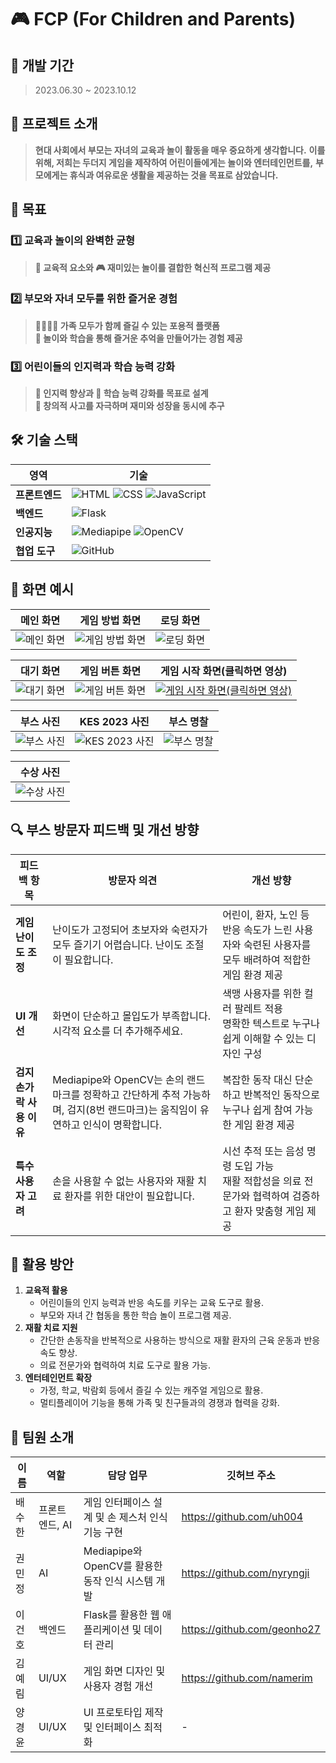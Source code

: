 # 🎮 FCP (For Children and Parents)

## 📅 개발 기간
> 2023.06.30 ~ 2023.10.12
> 
## 📖 프로젝트 소개
> **현대 사회에서 부모는 자녀의 교육과 놀이 활동을 매우 중요하게 생각합니다.**
> **이를 위해, 저희는 두더지 게임을 제작하여 어린이들에게는 놀이와 엔터테인먼트를,**
> **부모에게는 휴식과 여유로운 생활을 제공하는 것을 목표로 삼았습니다.**

## 🎯 목표
### 1️⃣ 교육과 놀이의 완벽한 균형
> **📘 교육적 요소와 🎮 재미있는 놀이를 결합한 혁신적 프로그램 제공** <br>

### 2️⃣ 부모와 자녀 모두를 위한 즐거운 경험
> **👨‍👩‍👧‍👦 가족 모두가 함께 즐길 수 있는 포용적 플랫폼** <br>
> **🎉 놀이와 학습을 통해 즐거운 추억을 만들어가는 경험 제공** <br>

### 3️⃣ 어린이들의 인지력과 학습 능력 강화
> **🧠 인지력 향상과 🎯 학습 능력 강화를 목표로 설계** <br>
> **🎨 창의적 사고를 자극하며 재미와 성장을 동시에 추구** <br>

## 🛠️ 기술 스택

| **영역**         | **기술**       |
|------------------|--------------------------------------------------------------------------------------------------------------------------------------------------|
| **프론트엔드**   | ![HTML](https://img.shields.io/badge/-HTML-E34F26?logo=html5&logoColor=white) ![CSS](https://img.shields.io/badge/-CSS-1572B6?logo=css3&logoColor=white) ![JavaScript](https://img.shields.io/badge/-JavaScript-F7DF1E?logo=javascript&logoColor=black) |
| **백엔드**       | ![Flask](https://img.shields.io/badge/-Flask-000000?logo=flask&logoColor=white)                       |                                                                                        
| **인공지능**     | ![Mediapipe](https://img.shields.io/badge/-Mediapipe-00C853?logo=google&logoColor=white) ![OpenCV](https://img.shields.io/badge/-OpenCV-5C3EE8?logo=opencv&logoColor=white)          |         
| **협업 도구**    | ![GitHub](https://img.shields.io/badge/-GitHub-181717?logo=github&logoColor=white)            | 

## 📸 화면 예시

| **메인 화면**          | **게임 방법 화면**       | **로딩 화면**          |
|------------------------|-------------------------|------------------------|
| ![메인 화면](https://github.com/uh004/2023-expo/assets/105197524/8efd342e-9694-4c06-a96a-8f7064819733) | ![게임 방법 화면](https://github.com/uh004/2023-expo/assets/105197524/807a483f-9fc5-4f9a-9d95-379d0bec07f3) | ![로딩 화면](https://github.com/uh004/2023-expo/assets/105197524/1f61ad32-ce2e-4f1c-b0cb-27c84cfb6b4e) |

| **대기 화면**          | **게임 버튼 화면**       | **게임 시작 화면(클릭하면 영상)**      |
|------------------------|-------------------------|------------------------|
| ![대기 화면](https://github.com/uh004/2023-expo/assets/105197524/5b937791-4cae-49aa-be1c-6b94b84cd656) | ![게임 버튼 화면](https://github.com/uh004/2023-expo/assets/105197524/8548a53c-50b5-4b14-80c8-6697b958983a) | [![게임 시작 화면(클릭하면 영상)](https://github.com/uh004/2023-expo/assets/105197524/510704b7-d8c2-4917-ae06-e9ec32014867)](https://drive.google.com/file/d/1IhNu2g2d1JSdqV5Y6vB43vWayeNctJ9r/view?usp=drive_link)


| **부스 사진**          | **KES 2023 사진**        | **부스 명찰**          |
|------------------------|-------------------------|------------------------|
| ![부스 사진](https://github.com/uh004/2023-expo/assets/105197524/f28b7be6-abf5-4319-9fc0-7f8a642fbefb) | ![KES 2023 사진](https://github.com/uh004/2023-expo/assets/105197524/b939ab0d-ede6-440f-87c0-a51ef7365927) | ![부스 명찰](https://github.com/uh004/2023-expo/assets/105197524/02b46207-ae0d-4c9a-8392-439cdc375d02) |

| **수상 사진**          |
|------------------------|
| ![수상 사진](https://github.com/uh004/2023-expo/assets/105197524/813a566e-1a5b-499f-a67c-c07af76337cc) |

## 🔍 부스 방문자 피드백 및 개선 방향

| **피드백 항목**          | **방문자 의견**                | **개선 방향**                    |
|--------------------------|-----------------------------------------------------------------------------------------------------|-------------------------------------------------------------------------------------------------------|
| **게임 난이도 조정**       | 난이도가 고정되어 초보자와 숙련자가 모두 즐기기 어렵습니다. 난이도 조절이 필요합니다.                 | 어린이, 환자, 노인 등 반응 속도가 느린 사용자와 숙련된 사용자를 모두 배려하여 적합한 게임 환경 제공       |
| **UI 개선**               | 화면이 단순하고 몰입도가 부족합니다. 시각적 요소를 더 추가해주세요.                                | 색맹 사용자를 위한 컬러 팔레트 적용<br>명확한 텍스트로 누구나 쉽게 이해할 수 있는 디자인 구성                |
| **검지 손가락 사용 이유** | Mediapipe와 OpenCV는 손의 랜드마크를 정확하고 간단하게 추적 가능하며, 검지(8번 랜드마크)는 움직임이 유연하고 인식이 명확합니다. | 복잡한 동작 대신 단순하고 반복적인 동작으로 누구나 쉽게 참여 가능한 게임 환경 제공                      |
| **특수 사용자 고려**     | 손을 사용할 수 없는 사용자와 재활 치료 환자를 위한 대안이 필요합니다.                              | 시선 추적 또는 음성 명령 도입 가능<br>재활 적합성을 의료 전문가와 협력하여 검증하고 환자 맞춤형 게임 제공      |

## 🌟 **활용 방안**
1. **교육적 활용**  
   - 어린이들의 인지 능력과 반응 속도를 키우는 교육 도구로 활용.  
   - 부모와 자녀 간 협동을 통한 학습 놀이 프로그램 제공.
2. **재활 치료 지원**  
   - 간단한 손동작을 반복적으로 사용하는 방식으로 재활 환자의 근육 운동과 반응 속도 향상.  
   - 의료 전문가와 협력하여 치료 도구로 활용 가능.
3. **엔터테인먼트 확장**  
   - 가정, 학교, 박람회 등에서 즐길 수 있는 캐주얼 게임으로 활용.  
   - 멀티플레이어 기능을 통해 가족 및 친구들과의 경쟁과 협력을 강화.

## 🔔 팀원 소개
| **이름**    | **역할**       | **담당 업무**                 | **깃허브 주소** |
|-------------------|----------------|-------------------------------|-------------------------------|
|   배수한       |  프론트엔드, AI     | 게임 인터페이스 설계 및 손 제스처 인식 기능 구현  |  https://github.com/uh004 |
|   권민정       |  AI     | Mediapipe와 OpenCV를 활용한 동작 인식 시스템 개발          |  https://github.com/nyryngji |
|   이건호       |  백엔드         | Flask를 활용한 웹 애플리케이션 및 데이터 관리      |  https://github.com/geonho27|
|   김예림       |  UI/UX         | 게임 화면 디자인 및 사용자 경험 개선                 |  https://github.com/namerim |
|   양경윤       |  UI/UX         | UI 프로토타입 제작 및 인터페이스 최적화             | - |
